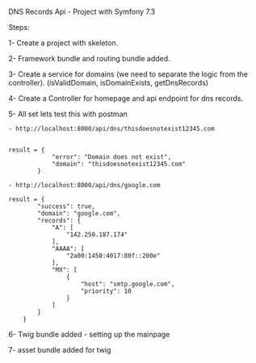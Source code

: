 DNS Records Api - Project with Symfony 7.3

Steps:

1- Create a project with skeleton.

2- Framework bundle and routing bundle added.

3- Create a service for domains (we need to separate the logic from the controller). (isValidDomain, isDomainExists, getDnsRecords)

4- Create a Controller for homepage and api endpoint for dns records.

5- All set lets test this with postman

    - http://localhost:8000/api/dns/thisdoesnotexist12345.com


    result = {
                "error": "Domain does not exist",
                "domain": "thisdoesnotexist12345.com"
            }

    - http://localhost:8000/api/dns/google.com

    result = {
            "success": true,
            "domain": "google.com",
            "records": {
                "A": [
                    "142.250.187.174"
                ],
                "AAAA": [
                    "2a00:1450:4017:80f::200e"
                ],
                "MX": [
                    {
                        "host": "smtp.google.com",
                        "priority": 10
                    }
                ]
            }
        }

6- Twig bundle added - setting up the mainpage

7- asset bundle added for twig
